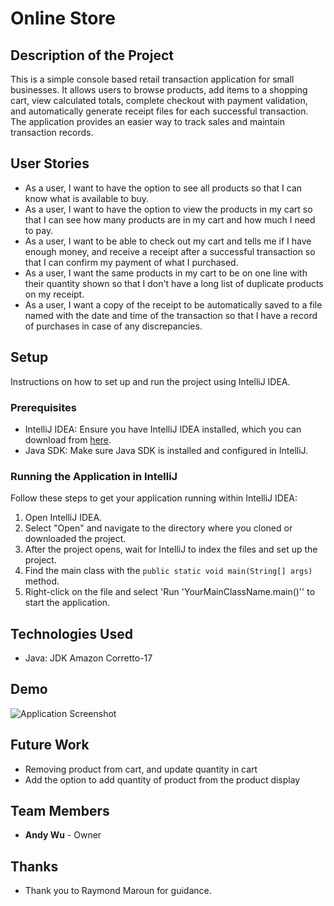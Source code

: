 # Online Store

## Description of the Project

This is a simple console based retail transaction application for small businesses. It allows users to browse 
products, add items to a shopping cart, view calculated totals, complete checkout with payment validation, 
and automatically generate receipt files for each successful transaction. The application provides an easier way 
to track sales and maintain transaction records.


## User Stories

- As a user, I want to have the option to see all products so that I can know what is available to buy.
- As a user, I want to have the option to view the products in my cart so that I can see how many products are in my cart and how much I need to pay.
- As a user, I want to be able to check out my cart and tells me if I have enough money, and receive a receipt after a successful transaction so that I can confirm my payment of what I purchased.
- As a user, I want the same products in my cart to be on one line with their quantity shown so that I don't have a long list of duplicate products on my receipt.
- As a user, I want a copy of the receipt to be automatically saved to a file named with the date and time of the transaction so that I have a record of purchases in case of any discrepancies.


## Setup

Instructions on how to set up and run the project using IntelliJ IDEA.

### Prerequisites

- IntelliJ IDEA: Ensure you have IntelliJ IDEA installed, which you can download from [here](https://www.jetbrains.com/idea/download/).
- Java SDK: Make sure Java SDK is installed and configured in IntelliJ.

### Running the Application in IntelliJ

Follow these steps to get your application running within IntelliJ IDEA:

1. Open IntelliJ IDEA.
2. Select "Open" and navigate to the directory where you cloned or downloaded the project.
3. After the project opens, wait for IntelliJ to index the files and set up the project.
4. Find the main class with the `public static void main(String[] args)` method.
5. Right-click on the file and select 'Run 'YourMainClassName.main()'' to start the application.

## Technologies Used

- Java: JDK Amazon Corretto-17

## Demo

![Application Screenshot](/online_store_demo.gif)

## Future Work

- Removing product from cart, and update quantity in cart
- Add the option to add quantity of product from the product display

## Team Members

- **Andy Wu** - Owner

## Thanks

- Thank you to Raymond Maroun for guidance.
